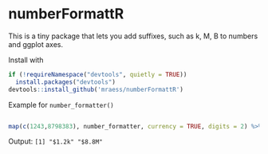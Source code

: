 # numberFormattR

This is a tiny package that lets you add suffixes, such as k, M, B to numbers and ggplot axes.

Install with 

``` r 
if (!requireNamespace("devtools", quietly = TRUE))
  install.packages("devtools")
devtools::install_github('mraess/numberFormattR')

```
Example for `number_formatter()` 

``` r

map(c(1243,8798383), number_formatter, currency = TRUE, digits = 2) %>% unlist()

```
Output: `[1] "$1.2k" "$8.8M"`
